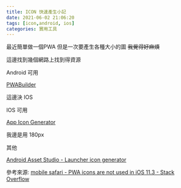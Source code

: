 ```yaml
---
title: ICON 快速產生小記
date: 2021-06-02 21:06:20
tags: [icon,android, ios]
categories: 實用工具
---
```


最近簡單做一個PWA
但是一次要產生各種大小的圖
~~我覺得好麻煩~~

<!--more-->

這邊找到幾個網路上找到得資源

<!--more-->

Android 可用

[PWABuilder](https://www.pwabuilder.com/imageGenerator)

這邊決 IOS

IOS 可用

[App Icon Generator](https://appicon.co/)

我邊是用 180px

其他

[Android Asset Studio - Launcher icon generator](https://romannurik.github.io/AndroidAssetStudio/icons-launcher.html#foreground.type=clipart&foreground.clipart=android&foreground.space.trim=1&foreground.space.pad=0.25&foreColor=rgba(96%2C%20125%2C%20139%2C%200)&backColor=rgb(68%2C%20138%2C%20255)&crop=0&backgroundShape=square&effects=none&name=ic_launcher)

參考來源:
[mobile safari - PWA icons are not used in iOS 11.3 - Stack Overflow](https://stackoverflow.com/questions/49568333/pwa-icons-are-not-used-in-ios-11-3)

